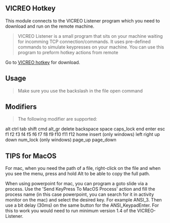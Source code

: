 ## VICREO Hotkey
This module connects to the VICREO Listener program which you need to download and run on the remote machine.

>  VICREO Listener is a small program that sits on your machine waiting for incomming TCP connection/commands. It uses pre-defined commands to simulate keypresses on your machine. You can use this program to preform hotkey actions from remote

Go to [VICREO hotkey](http://vicreo.eu/hotkey) for download.

## Usage

> Make sure you use the backslash in the file open command

## Modifiers ##

>The following modifier are supported:

alt
ctrl
tab
shift
cmd
alt_gr
delete
backspace
space
caps_lock
end
enter
esc
f1
f2
f3
f4
f5
f6
f7
f8
f9
f10
f11
f12
home
insert (only windows)
left
right
up
down
num_lock (only windows)
page_up
page_down

## TIPS for MacOS ##

For mac, when you need the path of a file, right-click on the file and when you see the menu, press and hold Alt to be able to copy the full path.

When using powerpoint for mac, you can program a goto slide via a process. Use the 'Send KeyPress To MacOS Process' action and fill the process name (in this case powerpoint, you can search for it in activity monitor on the mac) and select the desired key. For example ANSI_3. Then use a bit delay (30ms) on the same button for the ANSI_KeypadEnter.
For this to work you would need to run minimum version 1.4 of the VICREO-Listener.
